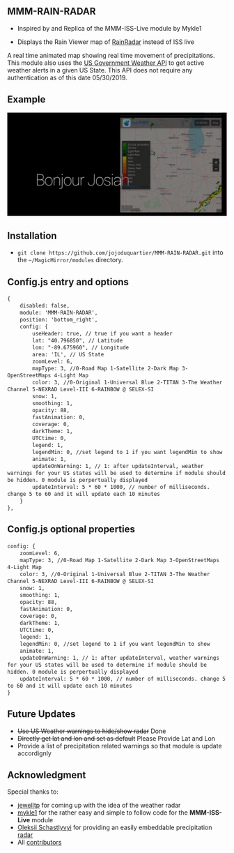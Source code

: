 

## MMM-RAIN-RADAR

* Inspired by and Replica of the MMM-ISS-Live module by Mykle1

* Displays the Rain Viewer map of [RainRadar](https://www.rainradar.net/) instead of ISS live

A real time animated map showing real time movement of precipitations. This module also uses the [US Government Weather API](https://www.weather.gov/documentation/services-web-api#) to get active weather alerts in a given US State. This API does not require any authentication as of this date 05/30/2019.

## Example

![](images/img1.png)

## Installation

* `git clone https://github.com/jojoduquartier/MMM-RAIN-RADAR.git` into the `~/MagicMirror/modules` directory.

## Config.js entry and options

	{
	    disabled: false,
	    module: 'MMM-RAIN-RADAR',
	    position: 'bottom_right',
	    config: {
	        useHeader: true, // true if you want a header
	        lat: "40.796850", // Latitude
	        lon: "-89.675960", // Longitude
	        area: 'IL', // US State
	        zoomLevel: 6,
	        mapType: 3, //0-Road Map 1-Satellite 2-Dark Map 3-OpenStreetMaps 4-Light Map
	        color: 3, //0-Original 1-Universal Blue 2-TITAN 3-The Weather Channel 5-NEXRAD Level-III 6-RAINBOW @ SELEX-SI
	        snow: 1,
	        smoothing: 1,
	        opacity: 88,
	        fastAnimation: 0,
	        coverage: 0,
	        darkTheme: 1,
	        UTCtime: 0,
	        legend: 1,
	        legendMin: 0, //set legend to 1 if you want legendMin to show
	        animate: 1,
	        updateOnWarning: 1, // 1: after updateInterval, weather warnings for your US states will be used to determine if module should be hidden. 0 module is perpertually displayed
	        updateInterval: 5 * 60 * 1000, // number of milliseconds. change 5 to 60 and it will update each 10 minutes
	    }
	},

## Config.js optional properties

	config: {
	    zoomLevel: 6,
	    mapType: 3, //0-Road Map 1-Satellite 2-Dark Map 3-OpenStreetMaps 4-Light Map
	    color: 3, //0-Original 1-Universal Blue 2-TITAN 3-The Weather Channel 5-NEXRAD Level-III 6-RAINBOW @ SELEX-SI
	    snow: 1,
	    smoothing: 1,
	    opacity: 88,
	    fastAnimation: 0,
	    coverage: 0,
	    darkTheme: 1,
	    UTCtime: 0,
	    legend: 1,
	    legendMin: 0, //set legend to 1 if you want legendMin to show
	    animate: 1,
	    updateOnWarning: 1, // 1: after updateInterval, weather warnings for your US states will be used to determine if module should be hidden. 0 module is perpertually displayed
	    updateInterval: 5 * 60 * 1000, // number of milliseconds. change 5 to 60 and it will update each 10 minutes
	}

## Future Updates

* ~~Use US Weather warnings to hide/show radar~~ Done
* ~~Directly get lat and lon and set as default~~ Please Provide Lat and Lon
* Provide a list of precipitation related warnings so that module is update accordignly

## Acknowledgment

Special thanks to:

* [jewelltp](https://github.com/jewelltp) for coming up with the idea of the weather radar
* [mykle1](https://github.com/mykle1) for the rather easy and simple to follow code for the **MMM-ISS-Live** module
* [Oleksii Schastlyvyi](https://twitter.com/RainViewer) for providing an easily embeddable precipitation [radar](https://www.rainviewer.com/)
* All [contributors](https://github.com/jojoduquartier/MMM-RAIN-RADAR/graphs/contributors)

